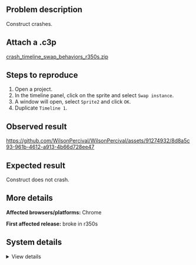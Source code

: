 ## Problem description

Construct crashes.

## Attach a .c3p

[crash_timeline_swap_behaviors_r350s.zip](https://github.com/WilsonPercival/WilsonPercival/files/12061975/crash_timeline_swap_behaviors_r350s.zip)

## Steps to reproduce

1. Open a project.
2. In the timeline panel, click on the sprite and select `Swap instance`.
3. A window will open, select `Sprite2` and click `OK`.
4. Duplicate `Timeline 1`.

## Observed result

https://github.com/WilsonPercival/WilsonPercival/assets/91274932/8d8a5c93-961b-4612-a913-4b66d728ee47

## Expected result

Construct does not crash.

## More details



**Affected browsers/platforms:** Chrome

**First affected release:** broke in r350s

## System details

<details><summary>View details</summary>

Error report information
Type: unhandled rejection
Reason: Error: behavior type not found @ Error: behavior type not found at d.Ha (https://editor.construct.net/r350/projectResources.js:1172:281) at async d.CKc (https://editor.construct.net/r350/projectResources.js:1168:450) at async d.Ha (https://editor.construct.net/r350/projectResources.js:1167:437) at async d.Ha (https://editor.construct.net/r350/projectResources.js:1125:316) at async d.m3b (https://editor.construct.net/r350/projectResources.js:1132:1) at async d.DKc (https://editor.construct.net/r350/projectResources.js:1132:160) at async d.Ha (https://editor.construct.net/r350/projectResources.js:1048:440) at async d.Eg (https://editor.construct.net/r350/projectResources.js:1003:418) at async https://editor.construct.net/r350/components/bars/projectBar/projectBar.js:73:385
Stack: Error: behavior type not found at d.Ha (https://editor.construct.net/r350/projectResources.js:1172:281) at async d.CKc (https://editor.construct.net/r350/projectResources.js:1168:450) at async d.Ha (https://editor.construct.net/r350/projectResources.js:1167:437) at async d.Ha (https://editor.construct.net/r350/projectResources.js:1125:316) at async d.m3b (https://editor.construct.net/r350/projectResources.js:1132:1) at async d.DKc (https://editor.construct.net/r350/projectResources.js:1132:160) at async d.Ha (https://editor.construct.net/r350/projectResources.js:1048:440) at async d.Eg (https://editor.construct.net/r350/projectResources.js:1003:418) at async https://editor.construct.net/r350/components/bars/projectBar/projectBar.js:73:385
Construct version: r350
URL: https://editor.construct.net/
Date: Sat Jul 15 2023 23:06:46 GMT+0300 (Восточная Европа, летнее время)
Uptime: 25.6 s

Platform information
Product: Construct 3 r350 (stable)
Browser: Chrome 114.0.5735.199
Browser engine: Chromium
Context: browser
Operating system: Windows 11
Device type: desktop
Device pixel ratio: 1.5
Logical CPU cores: 16
Approx. device memory: 8 GB
User agent: Mozilla/5.0 (Windows NT 10.0; Win64; x64) AppleWebKit/537.36 (KHTML, like Gecko) Chrome/114.0.0.0 Safari/537.36
Language setting: en-US

WebGL information
Version string: WebGL 2.0 (OpenGL ES 3.0 Chromium)
Numeric version: 2
Supports NPOT textures: yes
Supports GPU profiling: no
Supports highp precision: yes
Vendor: Google Inc. (AMD)
Renderer: ANGLE (AMD, AMD Radeon(TM) Graphics Direct3D11 vs_5_0 ps_5_0, D3D11)
Major performance caveat: no
Maximum texture size: 16384
Point size range: 1 to 1024
Extensions: EXT_color_buffer_float, EXT_color_buffer_half_float, EXT_disjoint_timer_query_webgl2, EXT_float_blend, EXT_texture_compression_bptc, EXT_texture_compression_rgtc, EXT_texture_filter_anisotropic, EXT_texture_norm16, KHR_parallel_shader_compile, OES_draw_buffers_indexed, OES_texture_float_linear, OVR_multiview2, WEBGL_compressed_texture_s3tc, WEBGL_compressed_texture_s3tc_srgb, WEBGL_debug_renderer_info, WEBGL_debug_shaders, WEBGL_lose_context, WEBGL_multi_draw, WEBGL_provoking_vertex

</details>
